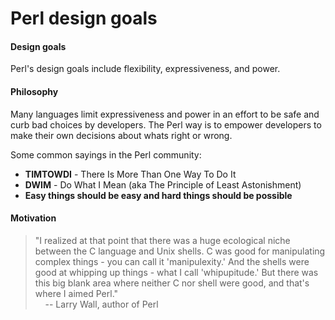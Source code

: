 # Perl design goals

#### Design goals

Perl's design goals include flexibility, expressiveness, and power.  

#### Philosophy

Many languages limit expressiveness and power in an effort to be safe and curb
bad choices by developers.  The Perl way is to empower developers to make their
own decisions about whats right or wrong.

Some common sayings in the Perl community:

- **TIMTOWDI** - There Is More Than One Way To Do It
- **DWIM** - Do What I Mean (aka The Principle of Least Astonishment)
- **Easy things should be easy and hard things should be possible**

#### Motivation

> "I realized at that point that there was a huge ecological niche between the
C language and Unix shells. C was good for manipulating complex things  - you
can call it <span class="highlight">'manipulexity.'</span> And the shells were good at whipping up things -
what I call <span class="highlight">'whipupitude.'</span> But there was this big blank area where neither C
nor shell were good, and that's where I aimed Perl." <br>
&nbsp;&nbsp;&nbsp;&nbsp;-- Larry Wall, author of Perl

